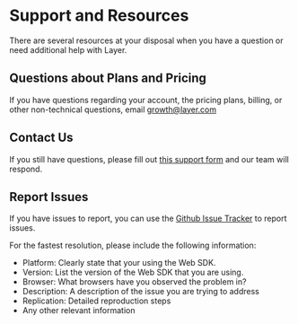 # Support and Resources

There are several resources at your disposal when you have a question or need additional help with Layer.

## Questions about Plans and Pricing
If you have questions regarding your account, the pricing plans, billing, or other non-technical questions, email [growth@layer.com](mailto:growth@layer.com)

## Contact Us
If you still have questions, please fill out [this support form](https://support.layer.com/hc/en-us/requests/new) and our team will respond.

## Report Issues
If you have issues to report, you can use the [Github Issue Tracker](https://github.com/layerhq/layer-websdk/issues) to report issues.

For the fastest resolution, please include the following information:

- Platform: Clearly state that your using the Web SDK.
- Version: List the version of the Web SDK that you are using.
- Browser: What browsers have you observed the problem in?
- Description: A description of the issue you are trying to address
- Replication: Detailed reproduction steps
- Any other relevant information

